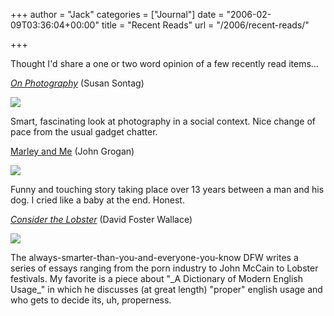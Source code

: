 +++
author = "Jack"
categories = ["Journal"]
date = "2006-02-09T03:36:04+00:00"
title = "Recent Reads"
url = "/2006/recent-reads/"

+++

Thought I'd share a one or two word opinion of a few recently read items&#8230; 

_[On Photography](http://www.amazon.com/gp/product/0312420099/qid=1139454653/sr=2-1/ref=pd_bbs_b_2_1/002-0380475-2045601?s=books&v=glance&n=283155)_ (Susan Sontag) 


![][2] 

Smart, fascinating look at photography in a social context. Nice change of pace from the usual gadget chatter. </p> 

[Marley and Me](http://www.amazon.com/gp/product/0060817089/) (John Grogan) 


![][3] 

Funny and touching story taking place over 13 years between a man and his dog. I cried like a baby at the end. Honest. </p> 

_[Consider the Lobster](http://www.amazon.com/gp/product/0316156116/)_ (David Foster Wallace) 


![][4] 

The always-smarter-than-you-and-everyone-you-know DFW writes a series of essays ranging from the porn industry to John McCain to Lobster festivals. My favorite is a piece about "\_A Dictionary of Modern English Usage\_" in which he discusses (at great length) "proper" english usage and who gets to decide its, uh, properness. </p>

 [2]: /files/on-photography.jpg
 [3]: /files/marley-and-me.jpg
 [4]: /files/lobster.jpg
